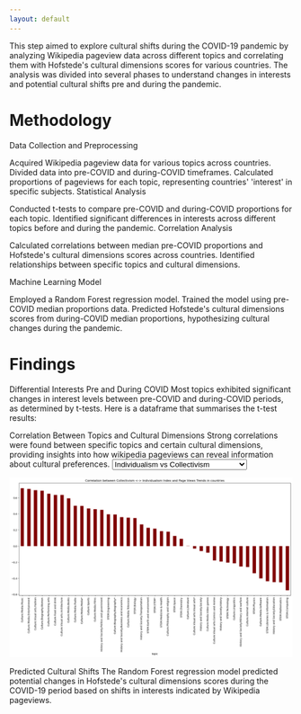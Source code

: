 ```yaml
---
layout: default
---
```


This step aimed to explore cultural shifts during the COVID-19 pandemic by analyzing Wikipedia pageview data across different topics and correlating them with Hofstede's cultural dimensions scores for various countries. The analysis was divided into several phases to understand changes in interests and potential cultural shifts pre and during the pandemic.

# Methodology
Data Collection and Preprocessing

Acquired Wikipedia pageview data for various topics across countries.
Divided data into pre-COVID and during-COVID timeframes.
Calculated proportions of pageviews for each topic, representing countries' 'interest' in specific subjects.
Statistical Analysis

Conducted t-tests to compare pre-COVID and during-COVID proportions for each topic.
Identified significant differences in interests across different topics before and during the pandemic.
Correlation Analysis

Calculated correlations between median pre-COVID proportions and Hofstede's cultural dimensions scores across countries.
Identified relationships between specific topics and cultural dimensions.

Machine Learning Model

Employed a Random Forest regression model.
Trained the model using pre-COVID median proportions data.
Predicted Hofstede's cultural dimensions scores from during-COVID median proportions, hypothesizing cultural changes during the pandemic.

# Findings
Differential Interests Pre and During COVID
Most topics exhibited significant changes in interest levels between pre-COVID and during-COVID periods, as determined by t-tests. Here is a dataframe that summarises the t-test results:


Correlation Between Topics and Cultural Dimensions
Strong correlations were found between specific topics and certain cultural dimensions, providing insights into how wikipedia pageviews can reveal information about cultural preferences.
<label for="map_select"></label>
<select id="correlation_selection">
    <option value = "idv_corr" selected="selected">Individualism vs Collectivism</option>
    <option value = "ivr_corr">Indulgence vs Restraint</option>
    <option value = "ltowvs_corr">Long Term vs Short Term Orientation</option>
    <option value = "mas_corr">Masculinity vs Femininity</option>
    <option value = "pdi_corr">Power Distance Index</option>
    <option value = "uai_corr">Uncertainty Avoidance Index</option>
</select>

<p id='idv_corr' align='center' style="display: block;" >
<img src="images/hofstede/idv_correlation.png" alt="idv_correlation"/>
</p>

<p id='ivr_corr' align='center' style="display: none;" >
<img src="images/hofstede/ivr_correlation.png" alt="ivr_correlation"/>
</p>

<p id='ltowvs_corr' align='center' style="display: none;" >
<img src="images/hofstede/ltowvs_correlation.png" alt="ltowvs_correlation"/>
</p>

<p id='mas_corr' align='center' style="display: none;" >
<img src="images/hofstede/mas_correlation.png" alt="mas_correlation"/>
</p>

<p id='uai_corr' align='center' style="display: none;" >
<img src="images/hofstede/uai_correlation.png" alt="uai_correlation"/>
</p>

Predicted Cultural Shifts
The Random Forest regression model predicted potential changes in Hofstede's cultural dimensions scores during the COVID-19 period based on shifts in interests indicated by Wikipedia pageviews.
